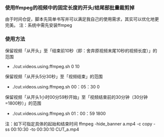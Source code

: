 ### 使用ffmpeg的视频中的固定长度的开头/结尾部批量裁剪掉
由于时间仓促，脚本先简单书写并可以满足我自己的使用需求，其实可以优化地更完美。
注：系统中需先安装ffmpeg

### 使用方法
保留视频「从开头」至「结束前10秒（即：舍弃原视频末尾10秒的视频长度）」的范围
- ./cut.videos.using.ffmpeg.sh 0 10

保留视频「从开头5分30秒」至「视频结束」的范围
- ./cut.videos.using.ffmpeg.sh 00：05：30 0

保留视频「从开头1小时00分59秒开始」至「视频结束前的30分钟（30分钟=1800秒）」的范围
- ./cut.videos.using.ffmpeg.sh 01：00：59 1800

注：如下可指定具体的起始和结束时间
ffmpeg -hide_banner a.mp4 -c copy -ss 00:10:30 -to 00:30:10 CUT_a.mp4
